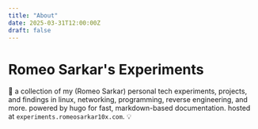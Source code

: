 ```yaml
---
title: "About"
date: 2025-03-31T12:00:00Z
draft: false
---
```


# Romeo Sarkar's Experiments

🚀 a collection of my (Romeo Sarkar) personal tech experiments, projects, and findings in linux, networking, programming, reverse engineering, and more. powered by hugo for fast, markdown-based documentation. hosted at `experiments.romeosarkar10x.com`. 💡
